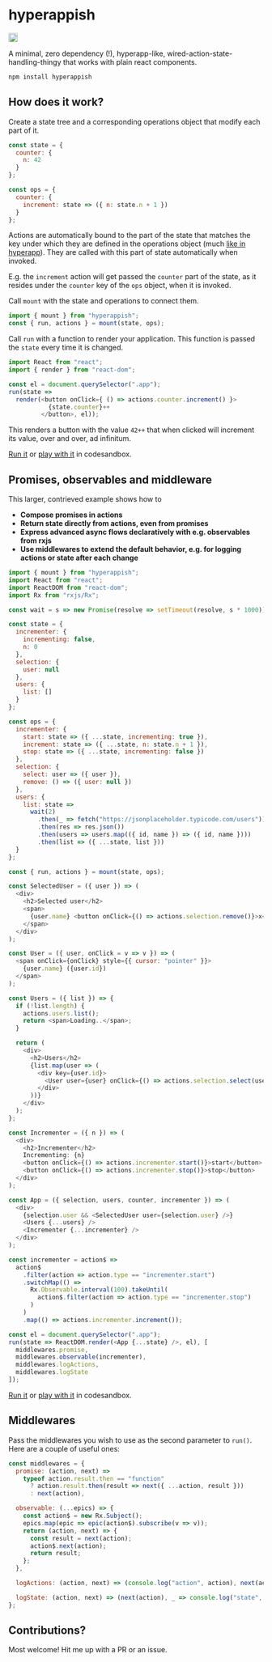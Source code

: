 # hyperappish

<a href="https://badge.fury.io/js/hyperappish"><img src="https://badge.fury.io/js/hyperappish.svg" alt="npm version" height="18"></a>

A minimal, zero dependency (!), hyperapp-like, wired-action-state-handling-thingy that works with plain react components.

```js
npm install hyperappish
```

## How does it work?

Create a state tree and a corresponding operations object that modify each part of it. 

```js
const state = {
  counter: {
    n: 42
  }
};

const ops = {
  counter: {
    increment: state => ({ n: state.n + 1 })
  }
};
```

Actions are automatically bound to the part of the state that matches the key under which they are defined in the operations object (much [like in hyperapp](https://github.com/hyperapp/hyperapp)). They are called with this part of state automatically when invoked.

E.g. the `increment` action will get passed the `counter` part of the state, as it resides under the `counter` key of the `ops` object, when it is invoked.

Call `mount` with the state and operations to connect them.

```js
import { mount } from "hyperappish";
const { run, actions } = mount(state, ops);
```

Call `run` with a function to render your application. This function is passed the `state` every time it is changed. 

```js
import React from "react";
import { render } from "react-dom";

const el = document.querySelector(".app");
run(state => 
  render(<button onClick={ () => actions.counter.increment() }>
           {state.counter}++
         </button>, el));
```

This renders a button with the value `42++` that when clicked will increment its value, over and over, ad infinitum.

[Run it](https://x3jvx127jq.codesandbox.io/) or [play with it](https://codesandbox.io/s/x3jvx127jq) in codesandbox.

## Promises, observables and middleware

This larger, contrieved example shows how to

- **Compose promises in actions**
- **Return state directly from actions, even from promises**
- **Express advanced async flows declaratively with e.g. observables from rxjs**
- **Use middlewares to extend the default behavior, e.g. for logging actions or state after each change**

```js
import { mount } from "hyperappish";
import React from "react";
import ReactDOM from "react-dom";
import Rx from "rxjs/Rx";

const wait = s => new Promise(resolve => setTimeout(resolve, s * 1000));

const state = {
  incrementer: {
    incrementing: false,
    n: 0
  },
  selection: {
    user: null
  },
  users: {
    list: []
  }
};

const ops = {
  incrementer: {
    start: state => ({ ...state, incrementing: true }),
    increment: state => ({ ...state, n: state.n + 1 }),
    stop: state => ({ ...state, incrementing: false })
  },
  selection: {
    select: user => ({ user }),
    remove: () => ({ user: null })
  },
  users: {
    list: state =>
      wait(2)
        .then(_ => fetch("https://jsonplaceholder.typicode.com/users"))
        .then(res => res.json())
        .then(users => users.map(({ id, name }) => ({ id, name })))
        .then(list => ({ ...state, list }))
  }
};

const { run, actions } = mount(state, ops);

const SelectedUser = ({ user }) => (
  <div>
    <h2>Selected user</h2>
    <span>
      {user.name} <button onClick={() => actions.selection.remove()}>x</button>
    </span>
  </div>
);

const User = ({ user, onClick = v => v }) => (
  <span onClick={onClick} style={{ cursor: "pointer" }}>
    {user.name} ({user.id})
  </span>
);

const Users = ({ list }) => {
  if (!list.length) {
    actions.users.list();
    return <span>Loading..</span>;
  }

  return (
    <div>
      <h2>Users</h2>
      {list.map(user => (
        <div key={user.id}>
          <User user={user} onClick={() => actions.selection.select(user)} />
        </div>
      ))}
    </div>
  );
};

const Incrementer = ({ n }) => (
  <div>
    <h2>Incrementer</h2>
    Incrementing: {n}
    <button onClick={() => actions.incrementer.start()}>start</button>
    <button onClick={() => actions.incrementer.stop()}>stop</button>
  </div>
);

const App = ({ selection, users, counter, incrementer }) => (
  <div>
    {selection.user && <SelectedUser user={selection.user} />}
    <Users {...users} />
    <Incrementer {...incrementer} />
  </div>
);

const incrementer = action$ =>
  action$
    .filter(action => action.type == "incrementer.start")
    .switchMap(() =>
      Rx.Observable.interval(100).takeUntil(
        action$.filter(action => action.type == "incrementer.stop")
      )
    )
    .map(() => actions.incrementer.increment());

const el = document.querySelector(".app");
run(state => ReactDOM.render(<App {...state} />, el), [
  middlewares.promise,
  middlewares.observable(incrementer),
  middlewares.logActions,
  middlewares.logState
]);
```

[Run it](https://wompl7v0y8.codesandbox.io/) or [play with it](https://codesandbox.io/s/wompl7v0y8) in codesandbox.

## Middlewares

Pass the middlewares you wish to use as the second parameter to `run()`. Here are a couple of useful ones:

```js
const middlewares = {
  promise: (action, next) =>
    typeof action.result.then == "function"
      ? action.result.then(result => next({ ...action, result }))
      : next(action),

  observable: (...epics) => {
    const action$ = new Rx.Subject();
    epics.map(epic => epic(action$).subscribe(v => v));
    return (action, next) => {
      const result = next(action);
      action$.next(action);
      return result;
    };
  },

  logActions: (action, next) => (console.log("action", action), next(action)),

  logState: (action, next) => (next(action), _ => console.log("state", state))
};
```

## Contributions?

Most welcome! Hit me up with a PR or an issue.
